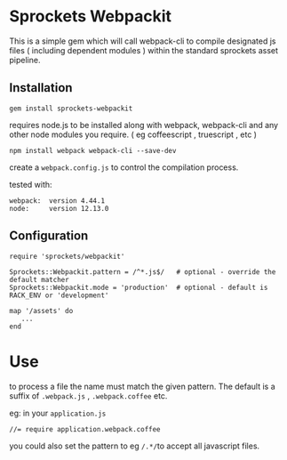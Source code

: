# Sprockets Webpackit

This is a simple gem which will call  webpack-cli to compile designated js files ( including dependent modules ) within the standard sprockets asset pipeline.

## Installation

    gem install sprockets-webpackit

requires node.js to be installed along with webpack, webpack-cli and any other
node modules you require. ( eg coffeescript , truescript , etc )

    npm install webpack webpack-cli --save-dev

create a `webpack.config.js` to control the compilation process.

tested with:

    webpack:  version 4.44.1
    node:     version 12.13.0


## Configuration

    require 'sprockets/webpackit'

    Sprockets::Webpackit.pattern = /^*.js$/   # optional - override the default matcher
    Sprockets::Webpackit.mode = 'production'  # optional - default is RACK_ENV or 'development'

    map '/assets' do
       ...
    end

# Use

to process a file the name must match the given pattern. The default
is a suffix of `.webpack.js` , `.webpack.coffee` etc.

eg: in your `application.js`

    //= require application.webpack.coffee


you could also set the pattern to eg `/.*/`to accept all javascript files.
